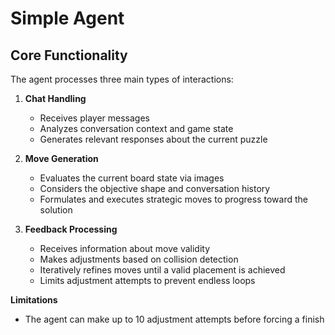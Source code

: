 # Simple Agent

## Core Functionality

The agent processes three main types of interactions:

1. **Chat Handling**
   - Receives player messages
   - Analyzes conversation context and game state
   - Generates relevant responses about the current puzzle

2. **Move Generation**
   - Evaluates the current board state via images
   - Considers the objective shape and conversation history
   - Formulates and executes strategic moves to progress toward the solution

3. **Feedback Processing**
   - Receives information about move validity
   - Makes adjustments based on collision detection
   - Iteratively refines moves until a valid placement is achieved
   - Limits adjustment attempts to prevent endless loops

**Limitations**
- The agent can make up to 10 adjustment attempts before forcing a finish
